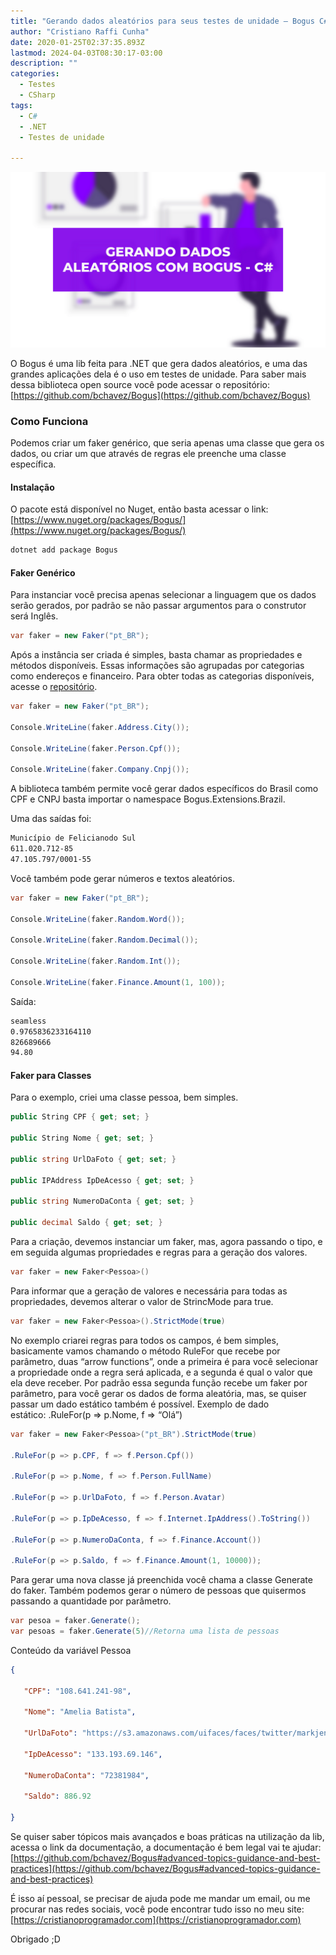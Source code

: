 ```yaml
---
title: "Gerando dados aleatórios para seus testes de unidade — Bogus C#"
author: "Cristiano Raffi Cunha"
date: 2020-01-25T02:37:35.893Z
lastmod: 2024-04-03T08:30:17-03:00
description: ""
categories:
  - Testes
  - CSharp
tags:
  - C#
  - .NET
  - Testes de unidade

---
```


![](./images/capa.png#center)

O Bogus é uma lib feita para .NET que gera dados aleatórios, e uma das grandes aplicações dela é o uso em testes de unidade. Para saber mais dessa biblioteca open source você pode acessar o repositório: [https://github.com/bchavez/Bogus](https://github.com/bchavez/Bogus)

### Como Funciona

Podemos criar um faker genérico, que seria apenas uma classe que gera os dados, ou criar um que através de regras ele preenche uma classe específica.

#### Instalação

O pacote está disponível no Nuget, então basta acessar o link: [https://www.nuget.org/packages/Bogus/](https://www.nuget.org/packages/Bogus/)

```bash
dotnet add package Bogus
```

#### Faker Genérico

Para instanciar você precisa apenas selecionar a linguagem que os dados serão gerados, por padrão se não passar argumentos para o construtor será Inglês.

```csharp
var faker = new Faker("pt_BR");
```

Após a instância ser criada é simples, basta chamar as propriedades e métodos disponíveis. Essas informações são agrupadas por categorias como endereços e financeiro. Para obter todas as categorias disponíveis, acesse o [repositório](http://dotnet%20add%20package%20Bogus%20--version%2028.4.4).

```csharp
var faker = new Faker("pt_BR");

Console.WriteLine(faker.Address.City());

Console.WriteLine(faker.Person.Cpf());

Console.WriteLine(faker.Company.Cnpj());
```

A biblioteca também permite você gerar dados específicos do Brasil como CPF e CNPJ basta importar o namespace Bogus.Extensions.Brazil.

Uma das saídas foi:

```bash
Município de Felicianodo Sul
611.020.712-85
47.105.797/0001-55
```

Você também pode gerar números e textos aleatórios.

```csharp
var faker = new Faker("pt_BR");

Console.WriteLine(faker.Random.Word());

Console.WriteLine(faker.Random.Decimal());

Console.WriteLine(faker.Random.Int());

Console.WriteLine(faker.Finance.Amount(1, 100));
```

Saída:

```bash
seamless
0.9765836233164110
826689666
94.80
```

#### Faker para Classes

Para o exemplo, criei uma classe pessoa, bem simples.

```csharp
public String CPF { get; set; }

public String Nome { get; set; }

public string UrlDaFoto { get; set; }

public IPAddress IpDeAcesso { get; set; }

public string NumeroDaConta { get; set; }

public decimal Saldo { get; set; }
```

Para a criação, devemos instanciar um faker, mas, agora passando o tipo, e em seguida algumas propriedades e regras para a geração dos valores.

```csharp
var faker = new Faker<Pessoa>()
```

Para informar que a geração de valores e necessária para todas as propriedades, devemos alterar o valor de StrincMode para true.

```csharp
var faker = new Faker<Pessoa>().StrictMode(true)
```

No exemplo criarei regras para todos os campos, é bem simples, basicamente vamos chamando o método RuleFor que recebe por parâmetro, duas “arrow functions”, onde a primeira é para você selecionar a propriedade onde a regra será aplicada, e a segunda é qual o valor que ela deve receber. Por padrão essa segunda função recebe um faker por parâmetro, para você gerar os dados de forma aleatória, mas, se quiser passar um dado estático também é possível.
Exemplo de dado estático: .RuleFor(p => p.Nome, f => “Olá”)

```csharp
var faker = new Faker<Pessoa>("pt_BR").StrictMode(true)

.RuleFor(p => p.CPF, f => f.Person.Cpf())

.RuleFor(p => p.Nome, f => f.Person.FullName)

.RuleFor(p => p.UrlDaFoto, f => f.Person.Avatar)

.RuleFor(p => p.IpDeAcesso, f => f.Internet.IpAddress().ToString())

.RuleFor(p => p.NumeroDaConta, f => f.Finance.Account())

.RuleFor(p => p.Saldo, f => f.Finance.Amount(1, 10000));
```

Para gerar uma nova classe já preenchida você chama a classe Generate do faker. Também podemos gerar o número de pessoas que quisermos passando a quantidade por parâmetro.

```csharp
var pesoa = faker.Generate();
var pesoas = faker.Generate(5)//Retorna uma lista de pessoas
```

Conteúdo da variável Pessoa

```json
{

   "CPF": "108.641.241-98",

   "Nome": "Amelia Batista",

   "UrlDaFoto": "https://s3.amazonaws.com/uifaces/faces/twitter/markjenkins/128.jpg",

   "IpDeAcesso": "133.193.69.146",

   "NumeroDaConta": "72381984",

   "Saldo": 886.92

}
```

Se quiser saber tópicos mais avançados e boas práticas na utilização da lib, acessa o link da documentação, a documentação é bem legal vai te ajudar: [https://github.com/bchavez/Bogus#advanced-topics-guidance-and-best-practices](https://github.com/bchavez/Bogus#advanced-topics-guidance-and-best-practices)

É isso aí pessoal, se precisar de ajuda pode me mandar um email, ou me procurar nas redes sociais, você pode encontrar tudo isso no meu site: [https://cristianoprogramador.com](https://cristianoprogramador.com)

Obrigado ;D

